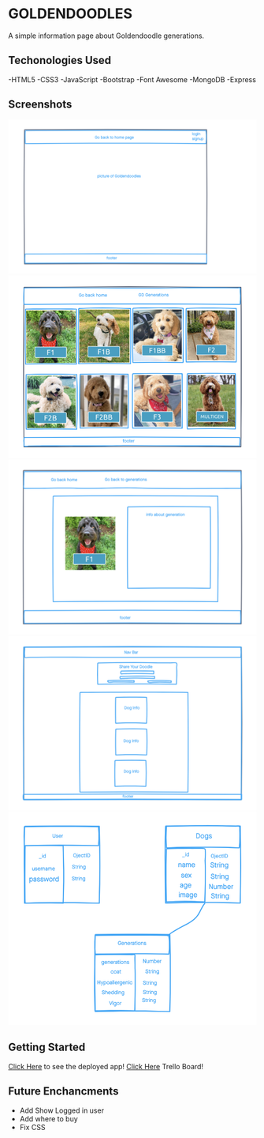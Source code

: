 # GOLDENDOODLES

A simple information page about Goldendoodle generations.

## Techonologies Used

-HTML5
-CSS3
-JavaScript
-Bootstrap
-Font Awesome
-MongoDB
-Express


## Screenshots
![wireframe1](./imgs/Goldendoodles-Wireframe-HomePage.png)
![wireframe2](./imgs/Gooldendoodle-Wireframe-Generations.png)
![wireframe3](./imgs/Goldendoodle-Wireframe-Selection.png)
![wireframe4](./imgs/Goldendoodles-Wireframe-SharePage.png)
![ERD](./imgs/ERD.png)

## Getting Started

[Click Here](https://goldendoodles.herokuapp.com/) to see the deployed app!
[Click Here](https://trello.com/b/IvMbKc6Z/project-2) Trello Board!

## Future Enchancments
- Add Show Logged in user
- Add where to buy
- Fix CSS
